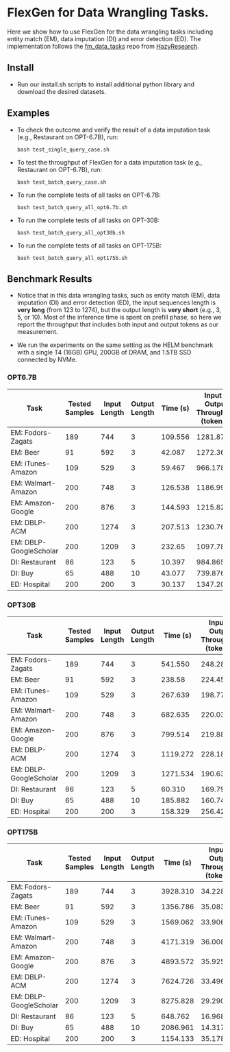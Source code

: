 # FlexGen for Data Wrangling Tasks.

Here we show how to use FlexGen for the data wrangling tasks including entity match (EM), data imputation (DI) and error detection (ED). The implementation follows the [fm_data_tasks](https://github.com/HazyResearch/fm_data_tasks) repo from [HazyResearch](https://github.com/HazyResearch).

## Install

- Run our install.sh scripts to install additional python library and download the desired datasets.


## Examples

- To check the outcome and verify the result of a data imputation task (e.g., Restaurant on OPT-6.7B), run:

      bash test_single_query_case.sh

- To test the throughput of FlexGen for a data imputation task (e.g., Restaurant on OPT-6.7B), run:

      bash test_batch_query_case.sh

- To run the complete tests of all tasks on OPT-6.7B:
  
      bash test_batch_query_all_opt6.7b.sh

- To run the complete tests of all tasks on OPT-30B:
  
      bash test_batch_query_all_opt30b.sh

- To run the complete tests of all tasks on OPT-175B:
  
      bash test_batch_query_all_opt175b.sh



## Benchmark Results

- Notice that in this data wrangling tasks, such as entity match (EM), data imputation (DI) and error detection (ED), the input sequences length is **very long** (from 123 to 1274), but the output length is **very short** (e.g., 3, 5, or 10). Most of the inference time is spent on prefill phase, so here we report the throughput that includes both input and output tokens as our measurement. 

- We run the experiments on the same setting as the HELM benchmark with a single T4 (16GB) GPU, 200GB of DRAM, and 1.5TB SSD connected by NVMe.

###  OPT6.7B 

| Task                   | Tested Samples    |  Input Length | Output Length | Time (s) |  Input + Output Throughput (token/s) |
|------------------------|-------------------|---------------|---------------|----------|----------------------|
| EM: Fodors-Zagats      | 189               | 744           | 3             | 109.556  | 1281.871             |
| EM: Beer               | 91                | 592           | 3             | 42.087   | 1272.360             |
| EM: iTunes-Amazon      | 109               | 529           | 3             | 59.467   | 966.178              |
| EM: Walmart-Amazon     | 200               | 748           | 3             | 126.538  | 1186.992             |
| EM: Amazon-Google      | 200               | 876           | 3             | 144.593  | 1215.828             |
| EM: DBLP-ACM           | 200               | 1274          | 3             | 207.513  | 1230.767             |
| EM: DBLP-GoogleScholar | 200               | 1209          | 3             | 232.65   | 1097.78              |
| DI: Restaurant         | 86                | 123           | 5             | 10.397   | 984.865              |
| DI: Buy                | 65                | 488           | 10            | 43.077   | 739.876              |
| ED: Hospital           | 200               | 200           | 3             | 30.137   | 1347.203             |


###  OPT30B 

| Task                   | Tested Samples    |  Input Length | Output Length | Time (s) |  Input + Output Throughput (token/s) |
|------------------------|-------------------|---------------|---------------|----------|----------------------|
| EM: Fodors-Zagats      | 189               | 744           | 3             | 541.550  | 248.287              |
| EM: Beer               | 91                | 592           | 3             | 238.58   | 224.450              |
| EM: iTunes-Amazon      | 109               | 529           | 3             | 267.639  | 198.775              |
| EM: Walmart-Amazon     | 200               | 748           | 3             | 682.635  | 220.030              |
| EM: Amazon-Google      | 200               | 876           | 3             | 799.514  | 219.884              |
| EM: DBLP-ACM           | 200               | 1274          | 3             | 1119.272 | 228.184              |
| EM: DBLP-GoogleScholar | 200               | 1209          | 3             | 1271.534 | 190.636              |
| DI: Restaurant         | 86                | 123           | 5             | 60.310   | 169.790              |
| DI: Buy                | 65                | 488           | 10            | 185.882  | 160.747              |
| ED: Hospital           | 200               | 200           | 3             | 158.329  | 256.429              |


###  OPT175B 

| Task                   | Tested Samples |  Input Length | Output Length | Time (s) |  Input + Output Throughput (token/s) |
|------------------------|----------------|---------------|---------------|----------|----------------------|
| EM: Fodors-Zagats      | 189            | 744           | 3             |3928.310  | 34.228               |
| EM: Beer               | 91             | 592           | 3             |1356.786  | 35.083               |
| EM: iTunes-Amazon      | 109            | 529           | 3             |1569.062  | 33.906               |
| EM: Walmart-Amazon     | 200            | 748           | 3             |4171.319  | 36.008               |
| EM: Amazon-Google      | 200            | 876           | 3             |4893.572  | 35.925               |
| EM: DBLP-ACM           | 200            | 1274          | 3             |7624.726  | 33.496               |
| EM: DBLP-GoogleScholar | 200            | 1209          | 3             |8275.828  | 29.290               |
| DI: Restaurant         | 86             | 123           | 5             |648.762   | 16.968               |
| DI: Buy                | 65             | 488           | 10            |2086.961  | 14.317               |
| ED: Hospital           | 200            | 200           | 3             |1154.133  | 35.178               |
